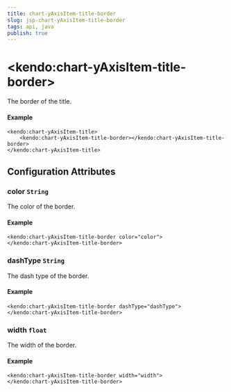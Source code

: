 ```yaml
---
title: chart-yAxisItem-title-border
slug: jsp-chart-yAxisItem-title-border
tags: api, java
publish: true
---
```


# \<kendo:chart-yAxisItem-title-border\>

The border of the title.

#### Example
    <kendo:chart-yAxisItem-title>
        <kendo:chart-yAxisItem-title-border></kendo:chart-yAxisItem-title-border>
    </kendo:chart-yAxisItem-title>

## Configuration Attributes

### color `String`

The color of the border.

#### Example
    <kendo:chart-yAxisItem-title-border color="color">
    </kendo:chart-yAxisItem-title-border>

### dashType `String`

The dash type of the border.

#### Example
    <kendo:chart-yAxisItem-title-border dashType="dashType">
    </kendo:chart-yAxisItem-title-border>

### width `float`

The width of the border.

#### Example
    <kendo:chart-yAxisItem-title-border width="width">
    </kendo:chart-yAxisItem-title-border>

